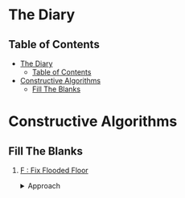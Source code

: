 # The Diary

## Table of Contents
- [The Diary](#the-diary)
  - [Table of Contents](#table-of-contents)
- [Constructive Algorithms](#constructive-algorithms)
  - [Fill The Blanks](#fill-the-blanks)

# Constructive Algorithms
## Fill The Blanks

1. [F : Fix Flooded Floor](https://codeforces.com/problemset/problem/2052/F)
   
   <details>
   <summary>Approach</summary>
   
   Now in this question, the idea is to identify the case where we can get a specific answer. When we iterate through the elements, and find a square (side length of 2), which is empty, we can basically fill it with 2 types -> "Multiple", that's the simplest case for Multiple. If we don't find anything of that sort, and just regular stuff -> "Unique", otherwise, "None"

   [Code File](./Problems/F_Fix_Flooded_FloorSave_to_List.cpp)
   </details>